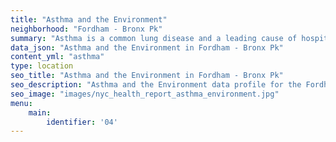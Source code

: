 ```yaml
---
title: "Asthma and the Environment"
neighborhood: "Fordham - Bronx Pk"
summary: "Asthma is a common lung disease and a leading cause of hospitalizations for children under 15 years old. This report provides a summary of asthma indicators by neighborhood. It also describes housing and neighborhood characteristics that can make asthma worse."
data_json: "Asthma and the Environment in Fordham - Bronx Pk"
content_yml: "asthma"
type: location
seo_title: "Asthma and the Environment in Fordham - Bronx Pk"
seo_description: "Asthma and the Environment data profile for the Fordham - Bronx Pk neighborhood of NYC."
seo_image: "images/nyc_health_report_asthma_environment.jpg"
menu:
    main:
        identifier: '04'
---
```

